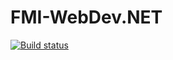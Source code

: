 # FMI-WebDev.NET

[![Build status](https://ci.appveyor.com/api/projects/status/wf2tfmln947ca17b?svg=true)](https://ci.appveyor.com/project/Branimir123/fmi-webdev-net)
